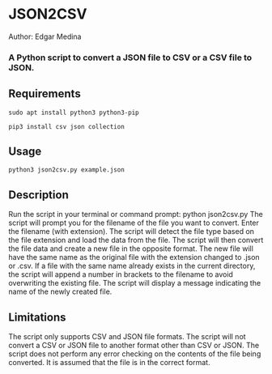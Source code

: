# JSON2CSV

Author: Edgar Medina

### A Python script to convert a JSON file to CSV or a CSV file to JSON.

## Requirements

	sudo apt install python3 python3-pip

	pip3 install csv json collection 

## Usage

	python3 json2csv.py example.json
	

## Description
Run the script in your terminal or command prompt: python json2csv.py
The script will prompt you for the filename of the file you want to convert. Enter the filename (with extension).
The script will detect the file type based on the file extension and load the data from the file.
The script will then convert the file data and create a new file in the opposite format. The new file will have the same name as the original file with the extension changed to .json or .csv.
If a file with the same name already exists in the current directory, the script will append a number in brackets to the filename to avoid overwriting the existing file.
The script will display a message indicating the name of the newly created file.


## Limitations

The script only supports CSV and JSON file formats.
The script will not convert a CSV or JSON file to another format other than CSV or JSON.
The script does not perform any error checking on the contents of the file being converted. It is assumed that the file is in the correct format.
